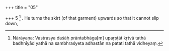 +++
title = "05"

+++
5 [^2] . He turns the skirt (of that garment) upwards so that it cannot slip down,


[^2]:  Nārāyaṇa: Vastrasya daśāḥ prāntabhāga[m] upaṛṣṭāt kṛtvā tathā badhnīyād yathā na sambhraśyeta adhastān na patati tathā vidheyaṃ.
